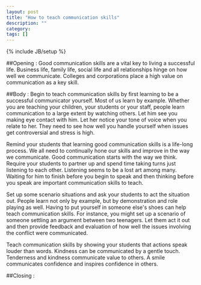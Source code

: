 ```yaml
---
layout: post
title: "How to teach communication skills"
description: ""
category: 
tags: []
---
```

{% include JB/setup %}

##Opening :
Good communication skills are a vital key to living a successful life. Business life, family life, social life and all relationships hinge on how well we communicate. Colleges and corporations place a high value on communication as a key skill.

##Body :
Begin to teach communication skills by first learning to be a successful communicator yourself. Most of us learn by example. Whether you are teaching your children, your students or your staff, people learn communication to a large extent by watching others. Let him see you making eye contact with him. Let her notice your tone of voice when you relate to her. They need to see how well you handle yourself when issues get controversial and stress is high.

Remind your students that learning good communication skills is a life-long process. We all need to continually hone our skills and improve in the way we communicate. Good communication starts with the way we think. Require your students to partner up and spend time taking turns just listening to each other. Listening seems to be a lost art among many. Waiting for him to finish before you begin to speak and then thinking before you speak are important communication skills to teach.

Set up some scenario situations and ask your students to act the situation out. People learn not only by example, but by demonstration and role playing as well. Having to put yourself in someone else's shoes can help teach communication skills. For instance, you might set up a scenario of someone settling an argument between two teenagers. Let them act it out and then provide feedback and evaluation of how well the issues involving the conflict were communicated.

Teach communication skills by showing your students that actions speak louder than words. Kindness can be communicated by a gentle touch. Tenderness and kindness communicate value to others. A smile communicates confidence and inspires confidence in others.

##Closing :
